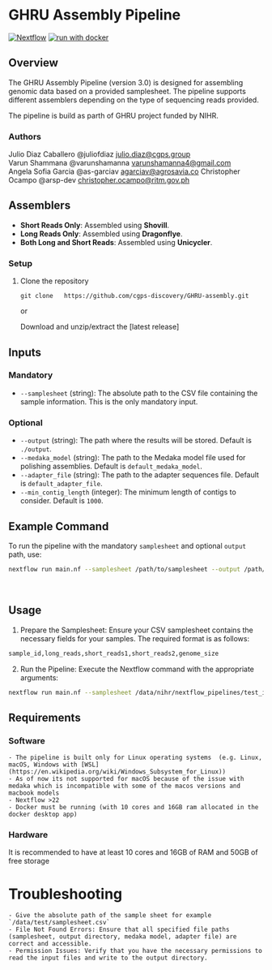 # GHRU Assembly Pipeline
[![Nextflow](https://img.shields.io/badge/nextflow%20DSL2-24.04.4-23aa62.svg)](https://www.nextflow.io/)
[![run with docker](https://img.shields.io/badge/run%20with-docker-0db7ed?labelColor=000000&logo=docker)](https://www.docker.com/)

## Overview

The GHRU Assembly Pipeline (version 3.0) is designed for assembling genomic data based on a provided samplesheet. The pipeline supports different assemblers depending on the type of sequencing reads provided. 

The pipeline is build as parth of GHRU project funded by NIHR.

### Authors
Julio Diaz Caballero     @juliofdiaz       <julio.diaz@cgps.group>  
Varun Shammana           @varunshamanna    <varunshamanna4@gmail.com>  
Angela Sofia Garcia      @as-garciav       <agarciav@agrosavia.co>
Christopher Ocampo       @arsp-dev         <christopher.ocampo@ritm.gov.ph> 


## Assemblers

- **Short Reads Only**: Assembled using **Shovill**.
- **Long Reads Only**: Assembled using **Dragonflye**.
- **Both Long and Short Reads**: Assembled using **Unicycler**.

### Setup 
1. Clone the repository
    ```
    git clone   https://github.com/cgps-discovery/GHRU-assembly.git
    ```
    or 
    
    Download and unzip/extract the [latest release]

## Inputs

### Mandatory
- `--samplesheet` (string): The absolute path to the CSV file containing the sample information. This is the only mandatory input.

### Optional
- `--output` (string): The path where the results will be stored. Default is `./output`.
- `--medaka_model` (string): The path to the Medaka model file used for polishing assemblies. Default is `default_medaka_model`.
- `--adapter_file` (string): The path to the adapter sequences file. Default is `default_adapter_file`.
- `--min_contig_length` (integer): The minimum length of contigs to consider. Default is `1000`.

## Example Command

To run the pipeline with the mandatory `samplesheet` and optional `output` path, use:

```bash
nextflow run main.nf --samplesheet /path/to/samplesheet --output /path/to/output
```

&nbsp;
## Usage
1. Prepare the Samplesheet: Ensure your CSV samplesheet contains the necessary fields for your samples. The required format is as follows:

```bash
sample_id,long_reads,short_reads1,short_reads2,genome_size
```

2. Run the Pipeline: Execute the Nextflow command with the appropriate arguments:
```bash
nextflow run main.nf --samplesheet /data/nihr/nextflow_pipelines/test_input/samplesheet.csv -resume
```

## Requirements
### Software
    - The pipeline is built only for Linux operating systems  (e.g. Linux, macOS, Windows with [WSL](https://en.wikipedia.org/wiki/Windows_Subsystem_for_Linux))
    - As of now its not supported for macOS because of the issue with medaka which is incompatible with some of the macos versions and macbook models
    - Nextflow >22
    - Docker must be running (with 10 cores and 16GB ram allocated in the docker desktop app)
### Hardware 
It is recommended to have at least 10 cores and 16GB of RAM and 50GB of free storage


# Troubleshooting
    - Give the absolute path of the sample sheet for example `/data/test/samplesheet.csv`
    - File Not Found Errors: Ensure that all specified file paths (samplesheet, output directory, medaka model, adapter file) are correct and accessible.
    - Permission Issues: Verify that you have the necessary permissions to read the input files and write to the output directory.



